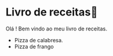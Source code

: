 # Livro de receitas:pizza:



Olá ! Bem vindo ao meu livro de receitas.

- Pizza de calabresa.
- Pizza de frango

